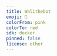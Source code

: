 ```yaml
---
title: Walithebot
emoji: 🐢
colorFrom: pink
colorTo: red
sdk: docker
pinned: false
license: other
---
```

